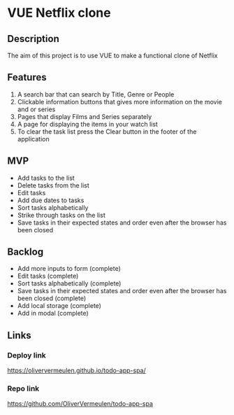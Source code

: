 # VUE Netflix clone

## Description
The aim of this project is to use VUE to make a functional clone of Netflix


## Features
1. A search bar that can search by Title, Genre or People
2. Clickable information buttons that gives more information on the movie and or series
3. Pages that display Films and Series separately
4. A page for displaying the items in your watch list
4. To clear the task list press the Clear button in the footer of the application
  

## MVP
- Add tasks to the list
- Delete tasks from the list
- Edit tasks
- Add due dates to tasks
- Sort tasks alphabetically
- Strike through tasks on the list
- Save tasks in their expected states and order even after the browser has been closed


## Backlog
- Add more inputs to form (complete)
- Edit tasks (complete)
- Sort tasks alphabetically (complete)
- Save tasks in their expected states and order even after the browser has been closed (complete)
- Add local storage (complete)
- Add in modal (complete)

## Links

### Deploy link
https://oliververmeulen.github.io/todo-app-spa/

### Repo link
https://github.com/OliverVermeulen/todo-app-spa
